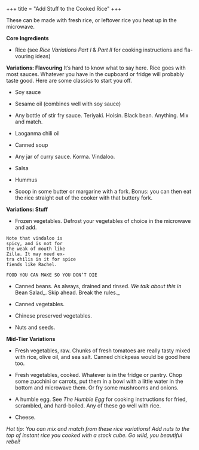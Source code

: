 +++
title = "Add Stuff to the Cooked Rice"
+++

These can be made with fresh rice, or leftover rice you heat up in the
microwave.

**Core Ingredients**
- Rice (see _Rice Variations Part I_ & _Part II_ for cooking instructions and fla-
vouring ideas)

**Variations: Flavouring**
It’s hard to know what to say here. Rice goes with most sauces. Whatever
you have in the cupboard or fridge will probably taste good. Here are some
classics to start you off.

- Soy sauce

- Sesame oil (combines well with soy sauce)

- Any bottle of stir fry sauce. Teriyaki. Hoisin. Black bean. Anything. Mix
and match.

- Laoganma chili oil

- Canned soup

- Any jar of curry sauce. Korma. Vindaloo.

- Salsa

- Hummus

- Scoop in some butter or margarine with a fork. Bonus: you can then eat
the rice straight out of the cooker with that buttery fork.

**Variations: Stuff**
- Frozen vegetables. Defrost your vegetables of choice in the microwave
and add.

```
Note that vindaloo is
spicy, and is not for
the weak of mouth like
Zilla. It may need ex-
tra chilis in it for spice
fiends like Rachel.
```

```
FOOD YOU CAN MAKE SO YOU DON’T DIE
```
- Canned beans. As always, drained and rinsed. _We talk about this in_ Bean
Salad_. Skip ahead. Break the rules._

- Canned vegetables.

- Chinese preserved vegetables.

- Nuts and seeds.

**Mid-Tier Variations**
- Fresh vegetables, raw. Chunks of fresh tomatoes are really tasty mixed
with rice, olive oil, and sea salt. Canned chickpeas would be good here
too.

- Fresh vegetables, cooked. Whatever is in the fridge or pantry. Chop some
zucchini or carrots, put them in a bowl with a little water in the bottom
and microwave them. Or fry some mushrooms and onions.

- A humble egg. See _The Humble Egg_ for cooking instructions for fried,
scrambled, and hard-boiled. Any of these go well with rice.

- Cheese.

_Hot tip: You can mix and match from these rice variations! Add nuts to the top of
instant rice you cooked with a stock cube. Go wild, you beautiful rebel!_